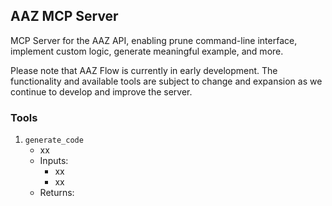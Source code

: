 ## AAZ MCP Server
MCP Server for the AAZ API, enabling prune command-line interface, implement custom logic, generate meaningful example, and more.

Please note that AAZ Flow is currently in early development. The functionality and available tools are subject to change and expansion as we continue to develop and improve the server.

### Tools
1. `generate_code`
   - xx
   - Inputs:
     - xx
     - xx
   - Returns:
